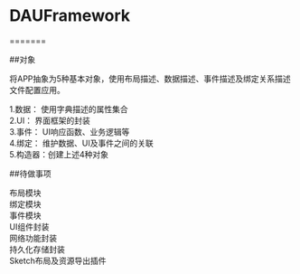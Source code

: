 # DAUFramework
=======

##对象

将APP抽象为5种基本对象，使用布局描述、数据描述、事件描述及绑定关系描述文件配置应用。

1.数据：	使用字典描述的属性集合<br>
2.UI：		界面框架的封装<br>
3.事件：	UI响应函数、业务逻辑等<br>
4.绑定：	维护数据、UI及事件之间的关联<br>
5.构造器：创建上述4种对象<br>

##待做事项

布局模块<br>
绑定模块<br>
事件模块<br>
UI组件封装<br>
网络功能封装<br>
持久化存储封装<br>
Sketch布局及资源导出插件<br>

